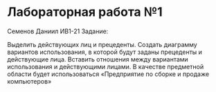 # Лабораторная работа №1
Семенов Даниил ИВ1-21
Задание:

Выделить действующих лиц и прецеденты.
Создать диаграмму вариантов использования, в которой будут заданы прецеденты и действующие лица.
Вставить отношения между вариантами использования и действующими лицами.
В качестве предметной области будет использоваться «Предприятие по сборке и продаже компьютеров»

